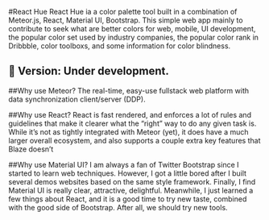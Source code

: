 #React Hue
React Hue ia a color palette tool built in a combination of Meteor.js, React, Material UI, Bootstrap. This simple web app mainly to contribute to seek what are better colors for web, mobile, UI development, the popular color set used by industry companies, the popular color rank in Dribbble, color toolboxs, and some information for color blindness.

## :memo: Version: Under development.

##Why use Meteor?
The real-time, easy-use fullstack web platform with data synchronization client/server (DDP).

##Why use React?
React is fast rendered, and enforces a lot of rules and guidelines that make it clearer what the “right” way to do any given task is. While it’s not as tightly integrated with Meteor (yet), it does have a much larger overall ecosystem, and also supports a couple extra key features that Blaze doesn’t


##Why use Material UI?
I am always a fan of Twitter Bootstrap since I started to learn web techniques. However, I got a little bored after I built several demos websites based on the same style framework. Finally, I find Material UI is really clear, attractive, delightful. Meanwhile, I just learned a few things about React, and it is a good time to try new taste, combined with the good side of Bootstrap. After all, we should try new tools.
